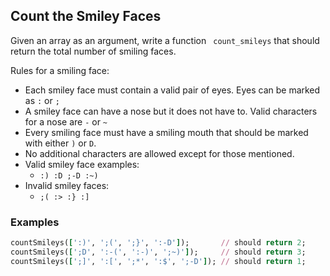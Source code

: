 ## Count the Smiley Faces

Given an array as an argument, write a function ``` count_smileys``` that should return the total number of smiling faces.

Rules for a smiling face:
- Each smiley face must contain a valid pair of eyes. Eyes can be marked as ```:``` or ```;```
- A smiley face can have a nose but it does not have to. Valid characters for a nose are ```-``` or ```~```
- Every smiling face must have a smiling mouth that should be marked with either ```)``` or ```D```.
-	No additional characters are allowed except for those mentioned.
-	Valid smiley face examples:
	-	```:) :D ;-D :~)```
-	Invalid smiley faces:
	- ```;( :> :} :]```

### Examples

```ruby
countSmileys([':)', ';(', ';}', ':-D']);       // should return 2;
countSmileys([';D', ':-(', ':-)', ';~)']);     // should return 3;
countSmileys([';]', ':[', ';*', ':$', ';-D']); // should return 1;
```

